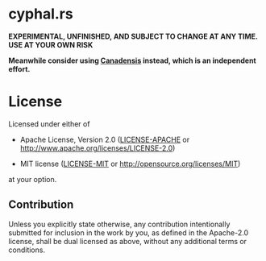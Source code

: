# cyphal.rs

**EXPERIMENTAL, UNFINISHED, AND SUBJECT TO CHANGE AT ANY TIME. USE AT YOUR OWN RISK**

**Meanwhile consider using [Canadensis](https://github.com/samcrow/canadensis) instead, which is an independent effort.**

# License

Licensed under either of

- Apache License, Version 2.0 ([LICENSE-APACHE](LICENSE-APACHE) or
  http://www.apache.org/licenses/LICENSE-2.0)

- MIT license ([LICENSE-MIT](LICENSE-MIT) or http://opensource.org/licenses/MIT)

at your option.

## Contribution

Unless you explicitly state otherwise, any contribution intentionally submitted
for inclusion in the work by you, as defined in the Apache-2.0 license, shall be
dual licensed as above, without any additional terms or conditions.
